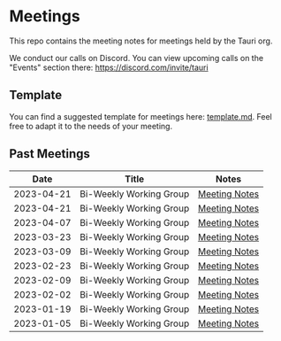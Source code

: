 # Meetings

This repo contains the meeting notes for meetings held by the Tauri org.

We conduct our calls on Discord. You can view upcoming calls on the "Events" section there: https://discord.com/invite/tauri

## Template

You can find a suggested template for meetings here: [template.md](./template.md). Feel free to adapt it to the needs of your meeting.

## Past Meetings

| Date       | Title                   | Notes                                    |
| ---------- | ----------------------- | ---------------------------------------- |
| 2023-04-21 | Bi-Weekly Working Group | [Meeting Notes](./archive/2023-05-05.md) |
| 2023-04-21 | Bi-Weekly Working Group | [Meeting Notes](./archive/2023-04-21.md) |
| 2023-04-07 | Bi-Weekly Working Group | [Meeting Notes](./archive/2023-04-07.md) |
| 2023-03-23 | Bi-Weekly Working Group | [Meeting Notes](./archive/2023-03-23.md) |
| 2023-03-09 | Bi-Weekly Working Group | [Meeting Notes](./archive/2023-03-09.md) |
| 2023-02-23 | Bi-Weekly Working Group | [Meeting Notes](./archive/2023-02-23.md) |
| 2023-02-09 | Bi-Weekly Working Group | [Meeting Notes](./archive/2023-02-09.md) |
| 2023-02-02 | Bi-Weekly Working Group | [Meeting Notes](./archive/2023-02-02.md) |
| 2023-01-19 | Bi-Weekly Working Group | [Meeting Notes](./archive/2023-01-19.md) |
| 2023-01-05 | Bi-Weekly Working Group | [Meeting Notes](./archive/2023-01-05.md) |
